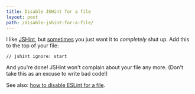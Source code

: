 ```yaml
---
title: Disable JSHint for a file
layout: post
path: /disable-jshint-for-a-file/
---
```


I like [JSHint](http://jshint.com/), but [sometimes](http://js1k.com/) you just want it to _completely_ shut up. Add this to the top of your file:

    // jshint ignore: start

And you're done! JSHint won't complain about your file any more. (Don't take this as an excuse to write bad code!)

See also: [how to disable ESLint for a file](/disable-eslint-for-a-file/).
